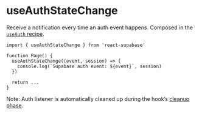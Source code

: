 # useAuthStateChange

Receive a notification every time an auth event happens. Composed in the [`useAuth` recipe](/recipes/use-auth).

```tsx highlight=4,5,6
import { useAuthStateChange } from 'react-supabase'

function Page() {
  useAuthStateChange((event, session) => {
    console.log(`Supabase auth event: ${event}`, session)
  })

  return ...
}
```

Note: Auth listener is automatically cleaned up during the hook’s [cleanup phase](https://reactjs.org/docs/hooks-effect.html#effects-with-cleanup).
